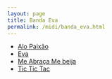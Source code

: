 ```yaml
---
layout: page
title: Banda Eva
permalink: /midi/banda_eva.html
---
```


* [Alo Paixão](https://124700.selcdn.ru/srv.victor3d.com.br/midi/alopaix.mid)
* [Eva](https://124700.selcdn.ru/srv.victor3d.com.br/midi/Eva.rmi)
* [Me Abraça Me beija](https://124700.selcdn.ru/srv.victor3d.com.br/midi/Me_abraca_me_beija.mid)
* [Tic Tic Tac](https://124700.selcdn.ru/srv.victor3d.com.br/midi/tictictac.mid)